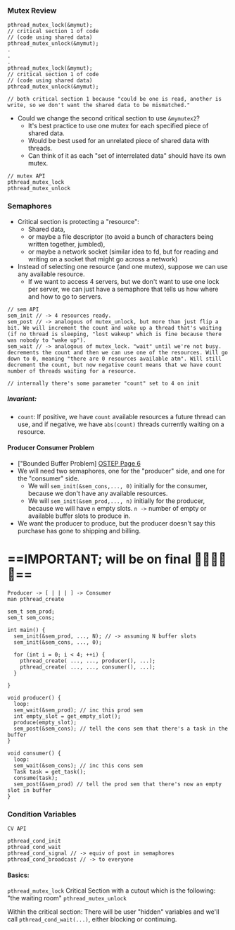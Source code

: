 ### Mutex Review

```
pthread_mutex_lock(&mymut);
// critical section 1 of code
// (code using shared data)
pthread_mutex_unlock(&mymut);
.
.
.
pthread_mutex_lock(&mymut);
// critical section 1 of code
// (code using shared data)
pthread_mutex_unlock(&mymut);

// both critical section 1 because "could be one is read, another is write, so we don't want the shared data to be mismatched."
```
- Could we change the second critical section to use `&mymutex2`?
	- It's best practice to use one mutex for each specified piece of shared data.
	- Would be best used for an unrelated piece of shared data with threads.
	- Can think of it as each "set of interrelated data" should have its own mutex.

```
// mutex API
pthread_mutex_lock
pthread_mutex_unlock
```

### Semaphores
- Critical section is protecting a "resource":
	- Shared data, 
	- or maybe a file descriptor (to avoid a bunch of characters being written together, jumbled),
	- or maybe a network socket (similar idea to fd, but for reading and writing on a socket that might go across a network)
- Instead of selecting one resource (and one mutex), suppose we can use any available resource. 
	- If we want to access 4 servers, but we don't want to use one lock per server, we can just have a semaphore that tells us how where and how to go to servers.

```
// sem API
sem_init // -> 4 resources ready.
sem_post // -> analogous of mutex_unlock, but more than just flip a bit. We will increment the count and wake up a thread that's waiting (if no thread is sleeping, "lost wakeup" which is fine because there was nobody to "wake up").
sem_wait // -> analogous of mutex_lock. "wait" until we're not busy. decrements the count and then we can use one of the resources. Will go down to 0, meaning "there are 0 resources available atm". Will still decrement the count, but now negative count means that we have count number of threads waiting for a resource.

// internally there's some parameter "count" set to 4 on init
```

##### Invariant:
- `count`: If positive, we have `count` available resources a future thread can use,
     and if negative, we have `abs(count)` threads currently waiting on a resource.

#### Producer Consumer Problem
- \["Bounded Buffer Problem\] [OSTEP Page 6](https://pages.cs.wisc.edu/~remzi/OSTEP/threads-sema.pdf)
- We will need two semaphores, one for the "producer" side, and one for the "consumer" side.
	- We will `sem_init(&sem_cons,..., 0)` initially for the consumer, because we don't have any available resources.
	- We will `sem_init(&sem_prod,..., n)` initially for the producer, because we will have `n` empty slots. `n ->` number of empty or available buffer slots to produce in.
- We want the producer to produce, but the producer doesn't say this purchase has gone to shipping and billing. 

# ==IMPORTANT; will be on final 🚨🚨🚨🚨🚨==

```
Producer -> [ | | | ] -> Consumer
man pthread_create

sem_t sem_prod;
sem_t sem_cons;

int main() {
  sem_init(&sem_prod, ..., N); // -> assuming N buffer slots 
  sem_init(&sem_cons, ..., 0);
  
  for (int i = 0; i < 4; ++i) {
    pthread_create( ..., ..., producer(), ...);
    pthread_create( ..., ..., consumer(), ...);
  }
  
}

void producer() {
  loop:
  sem_wait(&sem_prod); // inc this prod sem
  int empty_slot = get_empty_slot();
  produce(empty_slot);
  sem_post(&sem_cons); // tell the cons sem that there's a task in the buffer
}

void consumer() {
  loop:
  sem_wait(&sem_cons); // inc this cons sem
  Task task = get_task();
  consume(task);
  sem_post(&sem_prod) // tell the prod sem that there's now an empty slot in buffer
}
```

### Condition Variables

```
CV API

pthread_cond_init
pthread_cond_wait
pthread_cond_signal // -> equiv of post in semaphores
pthread_cond_broadcast // -> to everyone 
```

#### Basics:
`pthread_mutex_lock`
Critical Section with a cutout which is the following: "the waiting room"
`pthread_mutex_unlock`

Within the critical section:
There will be user "hidden" variables
and we'll call `pthread_cond_wait(...)`, either blocking or continuing.
